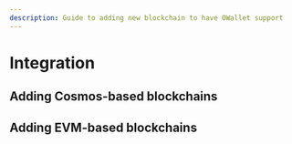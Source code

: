 ```yaml
---
description: Guide to adding new blockchain to have OWallet support
---
```


# Integration



## Adding Cosmos-based blockchains

## Adding EVM-based blockchains
